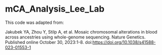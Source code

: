 # mCA_Analysis_Lee_Lab

This code was adapted from:

Jakubek YA, Zhou Y, Stilp A, et al. Mosaic chromosomal alterations in blood across ancestries using whole-genome sequencing. Nature Genetics. Published online October 30, 2023:1-8. doi:https://doi.org/10.1038/s41588-023-01553-1